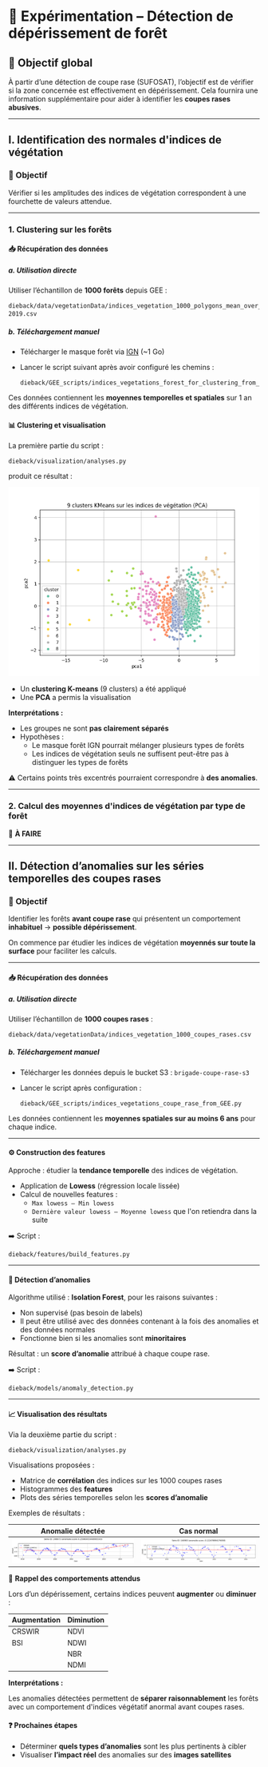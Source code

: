 
# 🌲 Expérimentation – Détection de dépérissement de forêt

## 🎯 Objectif global

À partir d’une détection de coupe rase (SUFOSAT), l’objectif est de vérifier si la zone concernée est effectivement en dépérissement. Cela fournira une information supplémentaire pour aider à identifier les **coupes rases abusives**.

---

## I. Identification des normales d'indices de végétation

### 🎯 Objectif

Vérifier si les amplitudes des indices de végétation correspondent à une fourchette de valeurs attendue.

---

### 1. Clustering sur les forêts

#### 📥 Récupération des données

##### a. Utilisation directe

Utiliser l’échantillon de **1000 forêts** depuis GEE :

```
dieback/data/vegetationData/indices_vegetation_1000_polygons_mean_over_2018-2019.csv
```

##### b. Téléchargement manuel

- Télécharger le masque forêt via [IGN](https://geoservices.ign.fr/bdforet) (~1 Go)
- Lancer le script suivant après avoir configuré les chemins :
  
  ```
  dieback/GEE_scripts/indices_vegetations_forest_for_clustering_from_GEE.py
  ```

Ces données contiennent les **moyennes temporelles et spatiales** sur 1 an des différents indices de végétation.

#### 📊 Clustering et visualisation

La première partie du script :

```
dieback/visualization/analyses.py
```

produit ce résultat :

![kmean_foret.png](img%2Fkmean_foret.png)

- Un **clustering K-means** (9 clusters) a été appliqué
- Une **PCA** a permis la visualisation

**Interprétations :**

- Les groupes ne sont **pas clairement séparés**
- Hypothèses :
  - Le masque forêt IGN pourrait mélanger plusieurs types de forêts
  - Les indices de végétation seuls ne suffisent peut-être pas à distinguer les types de forêts

⚠️ Certains points très excentrés pourraient correspondre à **des anomalies**.

---

### 2. Calcul des moyennes d'indices de végétation par type de forêt

🔧 **À FAIRE**

---

## II. Détection d’anomalies sur les séries temporelles des coupes rases

### 🎯 Objectif

Identifier les forêts **avant coupe rase** qui présentent un comportement **inhabituel** → **possible dépérissement**.

On commence par étudier les indices de végétation **moyennés sur toute la surface** pour faciliter les calculs.

---

#### 📥 Récupération des données

##### a. Utilisation directe

Utiliser l’échantillon de **1000 coupes rases** :

```
dieback/data/vegetationData/indices_vegetation_1000_coupes_rases.csv
```

##### b. Téléchargement manuel

- Télécharger les données depuis le bucket S3 : `brigade-coupe-rase-s3`
- Lancer le script après configuration :

  ```
  dieback/GEE_scripts/indices_vegetations_coupe_rase_from_GEE.py
  ```

Les données contiennent les **moyennes spatiales sur au moins 6 ans** pour chaque indice.

---

#### ⚙️ Construction des features

Approche : étudier la **tendance temporelle** des indices de végétation.

- Application de **Lowess** (régression locale lissée)
- Calcul de nouvelles features :
  - `Max lowess – Min lowess`
  - `Dernière valeur lowess – Moyenne lowess` que l'on retiendra dans la suite

➡️ Script :  
```
dieback/features/build_features.py
```

---

#### 🚨 Détection d’anomalies

Algorithme utilisé : **Isolation Forest**, pour les raisons suivantes :

- Non supervisé (pas besoin de labels)
- Il peut être utilisé avec des données contenant à la fois des anomalies et des données normales
- Fonctionne bien si les anomalies sont **minoritaires**

Résultat : un **score d’anomalie** attribué à chaque coupe rase.

➡️ Script :  
```
dieback/models/anomaly_detection.py
```

---

#### 📈 Visualisation des résultats

Via la deuxième partie du script :

```
dieback/visualization/analyses.py
```

Visualisations proposées :

- Matrice de **corrélation** des indices sur les 1000 coupes rases
- Histogrammes des **features**
- Plots des séries temporelles selon les **scores d’anomalie**

Exemples de résultats :

| Anomalie détectée | Cas normal |
|-------------------|------------|
| ![anomalie.png](img%2Fanomalie.png) | ![normal.png](img%2Fnormal.png) |


📌 **Rappel des comportements attendus**

Lors d’un dépérissement, certains indices peuvent **augmenter** ou **diminuer** :

| Augmentation | Diminution |
|--------------|------------|
| CRSWIR       | NDVI       |
| BSI          | NDWI       |
|              | NBR        |
|              | NDMI       |



**Interprétations :**

Les anomalies détectées permettent de **séparer raisonnablement** les forêts avec un comportement d'indices végétatif anormal avant coupes rases.


#### ❓ Prochaines étapes

- Déterminer **quels types d’anomalies** sont les plus pertinents à cibler
- Visualiser **l’impact réel** des anomalies sur des **images satellites**
